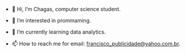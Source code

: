 - 👋 Hi, I’m Chagas, computer science student.
- 👀 I’m interested in prommaming.
- 🌱 I’m currently learning data analytics.

- 📫 How to reach me for email: francisco_publicidade@yahoo.com.br.

<!---
chagas02/chagas02 is a ✨ special ✨ repository because its `README.md` (this file) appears on your GitHub profile.
You can click the Preview link to take a look at your changes.
--->
